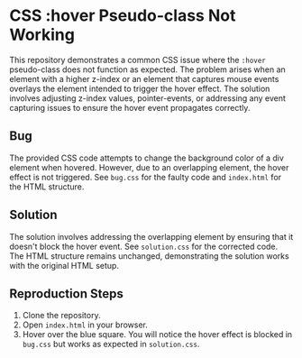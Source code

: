 # CSS :hover Pseudo-class Not Working

This repository demonstrates a common CSS issue where the `:hover` pseudo-class does not function as expected.  The problem arises when an element with a higher z-index or an element that captures mouse events overlays the element intended to trigger the hover effect.  The solution involves adjusting z-index values, pointer-events, or addressing any event capturing issues to ensure the hover event propagates correctly.

## Bug
The provided CSS code attempts to change the background color of a div element when hovered.  However, due to an overlapping element, the hover effect is not triggered.  See `bug.css` for the faulty code and `index.html` for the HTML structure.

## Solution
The solution involves addressing the overlapping element by ensuring that it doesn't block the hover event.  See `solution.css` for the corrected code.  The HTML structure remains unchanged, demonstrating the solution works with the original HTML setup.

## Reproduction Steps
1. Clone the repository.
2. Open `index.html` in your browser.
3. Hover over the blue square. You will notice the hover effect is blocked in `bug.css` but works as expected in `solution.css`.